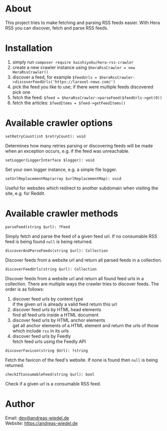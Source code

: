 About
=====

This project tries to make fetching and parsing RSS feeds easier. With Hera RSS you can discover, fetch and parse RSS feeds.


Installation
============
1. simply run `composer require kaishiyoku/hera-rss-crawler`
2. create a new crawler instance using `$heraRssCrawler = new HeraRssCrawler()`
3. discover a feed, for example `$feedUrls = $heraRssCrawler->discoverFeedUrls('https://laravel-news.com/')`
4. pick the feed you like to use; if there were multiple feeds discovered pick one
5. fetch the feed: `$feed = $heraRssCrawler->parseFeed($feedUrls->get(0))`
6. fetch the articles: `$feedItems = $feed->getFeedItems()`


Available crawler options
=========================

`setRetryCount(int $retryCount): void`

Determines how many retries parsing or discovering feeds will be made when an exception occurs, e.g. if the feed was unreachable.


`setLogger(LoggerInterface $logger): void`

Set your own logger instance, e.g. a simple file logger.


`setUrlReplacementMap(array $urlReplacementMap): void`

Useful for websites which redirect to another subdomain when visiting the site, e.g. for Reddit.


Available crawler methods
=========================

`parseFeed(string $url): ?Feed`

Simply fetch and parse the feed of a given feed url. If no consumable RSS feed is being found `null` is being returned.


`discoverAndParseFeeds(string $url): Collection`

Discover feeds from a website url and return all parsed feeds in a collection.


`discoverFeedUrls(string $url): Collection`

Discover feeds from a website url and return all found feed urls in a collection. There are multiple ways the crawler tries to discover feeds. The order is as follows:

1. discover feed urls by content type  
if the given url is already a valid feed return this url
2. discover feed urls by HTML head elements  
find all feed urls inside a HTML document
3. discover feed urls by HTML anchor elements  
get all anchor elements of a HTML element and return the urls of those which include `rss` in its urls
4. discover feed urls by Feedly  
fetch feed urls using the Feedly API


`discoverFavicon(string $Url): ?string`

Fetch the favicon of the feed's website. If none is found then `null` is being returned.


`checkIfConsumableFeed(string $url): bool`

Check if a given url is a consumable RSS feed.


Author
======

Email: dev@andreas-wiedel.de  
Website: https://andreas-wiedel.de  
